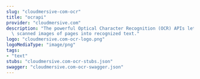 ```yaml
---
slug: "cloudmersive-com-ocr"
title: "ocrapi"
provider: "cloudmersive.com"
description: "The powerful Optical Character Recognition (OCR) APIs let you convert\
  \ scanned images of pages into recognized text."
logo: "cloudmersive.com-ocr-logo.png"
logoMediaType: "image/png"
tags:
- "text"
stubs: "cloudmersive.com-ocr-stubs.json"
swagger: "cloudmersive.com-ocr-swagger.json"
---
```

